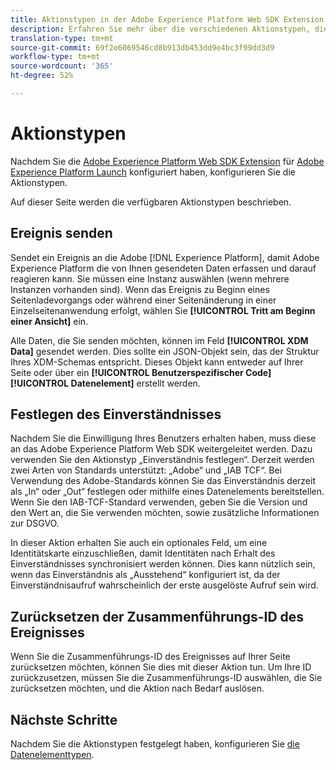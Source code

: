 ```yaml
---
title: Aktionstypen in der Adobe Experience Platform Web SDK Extension
description: Erfahren Sie mehr über die verschiedenen Aktionstypen, die die Adobe Experience Platform Web SDK Extension in Adobe Experience Platform Launch bereitstellt.
translation-type: tm+mt
source-git-commit: 69f2e6069546cd8b913db453dd9e4bc3f99dd3d9
workflow-type: tm+mt
source-wordcount: '365'
ht-degree: 52%

---
```



# Aktionstypen

Nachdem Sie die [Adobe Experience Platform Web SDK Extension](web-sdk-extension.md) für [Adobe Experience Platform Launch](https://experienceleague.adobe.com/docs/launch.html) konfiguriert haben, konfigurieren Sie die Aktionstypen.

Auf dieser Seite werden die verfügbaren Aktionstypen beschrieben.

## Ereignis senden

Sendet ein Ereignis an die Adobe [!DNL Experience Platform], damit Adobe Experience Platform die von Ihnen gesendeten Daten erfassen und darauf reagieren kann. Sie müssen eine Instanz auswählen (wenn mehrere Instanzen vorhanden sind). Wenn das Ereignis zu Beginn eines Seitenladevorgangs oder während einer Seitenänderung in einer Einzelseitenanwendung erfolgt, wählen Sie **[!UICONTROL Tritt am Beginn einer Ansicht]** ein.

Alle Daten, die Sie senden möchten, können im Feld **[!UICONTROL XDM Data]** gesendet werden. Dies sollte ein JSON-Objekt sein, das der Struktur Ihres XDM-Schemas entspricht. Dieses Objekt kann entweder auf Ihrer Seite oder über ein **[!UICONTROL Benutzerspezifischer Code]** **[!UICONTROL Datenelement]** erstellt werden.

## Festlegen des Einverständnisses

Nachdem Sie die Einwilligung Ihres Benutzers erhalten haben, muss diese an das Adobe Experience Platform Web SDK weitergeleitet werden. Dazu verwenden Sie den Aktionstyp „Einverständnis festlegen“. Derzeit werden zwei Arten von Standards unterstützt: „Adobe“ und „IAB TCF“. Bei Verwendung des Adobe-Standards können Sie das Einverständnis derzeit als „In“ oder „Out“ festlegen oder mithilfe eines Datenelements bereitstellen. Wenn Sie den IAB-TCF-Standard verwenden, geben Sie die Version und den Wert an, die Sie verwenden möchten, sowie zusätzliche Informationen zur DSGVO.

In dieser Aktion erhalten Sie auch ein optionales Feld, um eine Identitätskarte einzuschließen, damit Identitäten nach Erhalt des Einverständnisses synchronisiert werden können. Dies kann nützlich sein, wenn das Einverständnis als „Ausstehend“ konfiguriert ist, da der Einverständnisaufruf wahrscheinlich der erste ausgelöste Aufruf sein wird.

## Zurücksetzen der Zusammenführungs-ID des Ereignisses

Wenn Sie die Zusammenführungs-ID des Ereignisses auf Ihrer Seite zurücksetzen möchten, können Sie dies mit dieser Aktion tun. Um Ihre ID zurückzusetzen, müssen Sie die Zusammenführungs-ID auswählen, die Sie zurücksetzen möchten, und die Aktion nach Bedarf auslösen.

## Nächste Schritte

Nachdem Sie die Aktionstypen festgelegt haben, konfigurieren Sie [die Datenelementtypen](data-element-types.md).